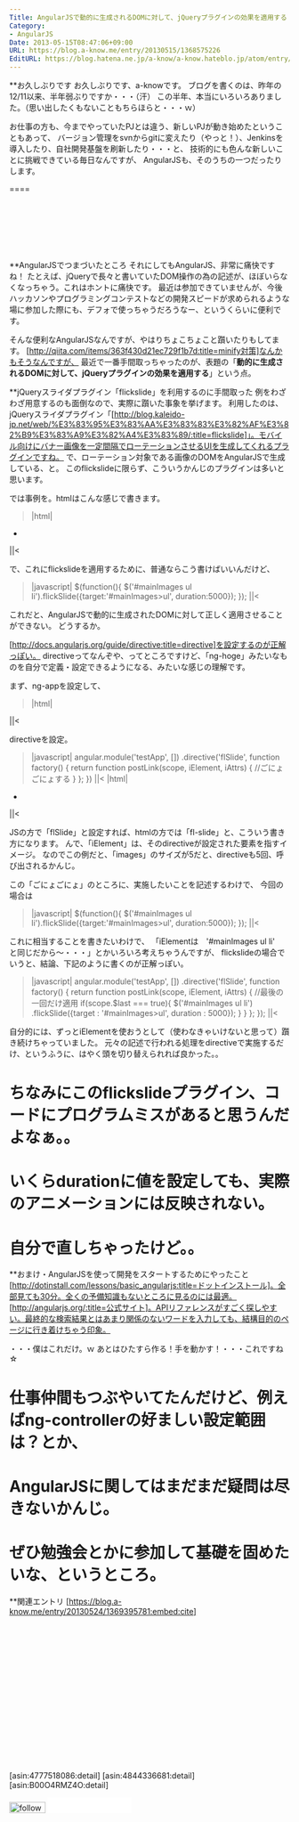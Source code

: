 ```yaml
---
Title: AngularJSで動的に生成されるDOMに対して、jQueryプラグインの効果を適用する
Category:
- AngularJS
Date: 2013-05-15T08:47:06+09:00
URL: https://blog.a-know.me/entry/20130515/1368575226
EditURL: https://blog.hatena.ne.jp/a-know/a-know.hateblo.jp/atom/entry/12921228815727979264
---
```


**お久しぶりです
お久しぶりです、a-knowです。
ブログを書くのは、昨年の12/11以来、半年弱ぶりですか・・・（汗）
この半年、本当にいろいろありました。（思い出したくもないこともちらほらと・・・ｗ）


お仕事の方も、今までやっていたPJとは違う、新しいPJが動き始めたということもあって、
バージョン管理をsvnからgitに変えたり（やっと！）、Jenkinsを導入したり、自社開発基盤を刷新したり・・・と、
技術的にも色んな新しいことに挑戦できている毎日なんですが、
AngularJSも、そのうちの一つだったりします。

====

<script async src="//pagead2.googlesyndication.com/pagead/js/adsbygoogle.js"></script>
<!-- article-top -->
<ins class="adsbygoogle"
     style="display:inline-block;width:728px;height:90px"
     data-ad-client="ca-pub-3463034538369189"
     data-ad-slot="8367620130"></ins>
<script>
(adsbygoogle = window.adsbygoogle || []).push({});
</script>


**AngularJSでつまづいたところ
それにしてもAngularJS、非常に痛快ですね！
たとえば、jQueryで長々と書いていたDOM操作の為の記述が、ほぼいらなくなっちゃう。これはホントに痛快です。
最近は参加できていませんが、今後ハッカソンやプログラミングコンテストなどの開発スピードが求められるような場に参加した際にも、デフォで使っちゃうだろうなー、というくらいに便利です。

そんな便利なAngularJSなんですが、やはりちょこちょこと躓いたりもしてます。
[http://qiita.com/items/363f430d21ec729f1b7d:title=minify対策]なんかもそうなんですが、
最近で一番手間取っちゃったのが、表題の「<span class="deco" style="font-weight:bold;">動的に生成されるDOMに対して、jQueryプラグインの効果を適用する</span>」という点。


**jQueryスライダプラグイン「flickslide」を利用するのに手間取った
例をわざわざ用意するのも面倒なので、実際に躓いた事象を挙げます。
利用したのは、jQueryスライダプラグイン「[http://blog.kaleido-jp.net/web/%E3%83%95%E3%83%AA%E3%83%83%E3%82%AF%E3%82%B9%E3%83%A9%E3%82%A4%E3%83%89/:title=flickslide]」。モバイル向けにバナー画像を一定間隔でローテーションさせるUIを生成してくれるプラグインですね。
で、ローテーション対象である画像のDOMをAngularJSで生成している、と。
このflickslideに限らず、こういうかんじのプラグインは多いと思います。


では事例を。htmlはこんな感じで書きます。
>|html|
<div id="mainImages" class="mainImageInit">
    <ul>
        <li ng-repeat="image in images">
            <img ng-src="{{image.imageUrl}}">
        </li>
    </ul>
</div>
||<


で、これにflickslideを適用するために、普通ならこう書けばいいんだけど、
>|javascript|
$(function(){
    $('#mainImages ul li').flickSlide({target:'#mainImages>ul', duration:5000});
});
||<


これだと、AngularJSで動的に生成されたDOMに対して正しく適用させることができない。
どうするか。


[http://docs.angularjs.org/guide/directive:title=directive]を設定するのが正解っぽい。
directiveってなんぞや、ってところですけど、「ng-hoge」みたいなものを自分で定義・設定できるようになる、みたいな感じの理解です。


まず、ng-appを設定して、

>|html|
<html lang="ja" ng-app="testApp">
||<


directiveを設定。
>|javascript|
angular.module('testApp', [])
    .directive('flSlide', function factory() {
        return function postLink(scope, iElement, iAttrs) {
        //ごにょごにょする
        }
    };
})
||<
>|html|
<div id="mainImages" class="mainImageInit">
    <ul>
        <li ng-repeat="image in images" fl-slide>
            <img ng-src="{{image.imageUrl}}">
        </li>
    </ul>
</div>
||<


JSの方で「flSlide」と設定すれば、htmlの方では「fl-slide」と、こういう書き方になります。
んで、「iElement」は、そのdirectiveが設定された要素を指すイメージ。
なのでこの例だと、「images」のサイズが5だと、directiveも5回、呼び出されるかんじ。


この「ごにょごにょ」のところに、実施したいことを記述するわけで、
今回の場合は


>|javascript|
$(function(){
    $('#mainImages ul li').flickSlide({target:'#mainImages>ul', duration:5000});
});
||<


これに相当することを書きたいわけで、
「iElementは　'#mainImages ul li'　と同じだから〜・・・」とかいろいろ考えちゃうんですが、
flickslideの場合でいうと、結論、下記のように書くのが正解っぽい。


>|javascript|
angular.module('testApp', [])
    .directive('flSlide', function factory() {
        return function postLink(scope, iElement, iAttrs) {
            //最後の一回だけ適用
            if(scope.$last === true){
                $('#mainImages ul li')
                    .flickSlide({target : '#mainImages>ul', duration : 5000});
            }
        }
    };
});
||<


自分的には、ずっとiElementを使おうとして（使わなきゃいけないと思って）躓き続けちゃっていました。
元々の記述で行われる処理をdirectiveで実施するだけ、というふうに、はやく頭を切り替えられれば良かった。。


# ちなみにこのflickslideプラグイン、コードにプログラムミスがあると思うんだよなぁ。。
# いくらdurationに値を設定しても、実際のアニメーションには反映されない。
# 自分で直しちゃったけど。。


**おまけ・AngularJSを使って開発をスタートするためにやったこと
[http://dotinstall.com/lessons/basic_angularjs:title=ドットインストール]。全部見ても30分。全くの予備知識もないところに見るのには最適。
[http://angularjs.org/:title=公式サイト]。APIリファレンスがすごく探しやすい。最終的な検索結果とはあまり関係のないワードを入力しても、結構目的のページに行き着けちゃう印象。


・・・僕はこれだけ。ｗ
あとはひたすら作る！手を動かす！・・・これですね☆


# 仕事仲間もつぶやいてたんだけど、例えばng-controllerの好ましい設定範囲は？とか、
# AngularJSに関してはまだまだ疑問は尽きないかんじ。
# ぜひ勉強会とかに参加して基礎を固めたいな、というところ。


**関連エントリ
[https://blog.a-know.me/entry/20130524/1369395781:embed:cite]




<script async src="//pagead2.googlesyndication.com/pagead/js/adsbygoogle.js"></script>
<!-- article-bottom2 -->
<ins class="adsbygoogle"
     style="display:inline-block;width:300px;height:250px"
     data-ad-client="ca-pub-3463034538369189"
     data-ad-slot="5274552934"></ins>
<script>
(adsbygoogle = window.adsbygoogle || []).push({});
</script>


[asin:4777518086:detail]
[asin:4844336681:detail]
[asin:B00O4RMZ4O:detail]

<div>
<a href='http://cloud.feedly.com/#subscription%2Ffeed%2Fhttp%3A%2F%2Fblog.a-know.me%2Ffeed'  target='blank'><img id='feedlyFollow' src='//s3.feedly.com/img/follows/feedly-follow-rectangle-volume-small_2x.png' alt='follow us in feedly' width='65' height='20'></a>

<iframe src="//blog.hatena.ne.jp/a-know/a-know.hateblo.jp/subscribe/iframe" allowtransparency="true" frameborder="0" scrolling="no" width="150" height="28"></iframe>
</div>


<script src="https://moshi-moshi.moshimo.works/moshimoshi/a_know_blog/20130515-1368575226?title=AngularJS%E3%81%A7%E5%8B%95%E7%9A%84%E3%81%AB%E7%94%9F%E6%88%90%E3%81%95%E3%82%8C%E3%82%8BDOM%E3%81%AB%E5%AF%BE%E3%81%97%E3%81%A6%E3%80%81jQuery%E3%83%97%E3%83%A9%E3%82%B0%E3%82%A4%E3%83%B3%E3%81%AE%E5%8A%B9%E6%9E%9C%E3%82%92%E9%81%A9%E7%94%A8%E3%81%99%E3%82%8B"></script>
